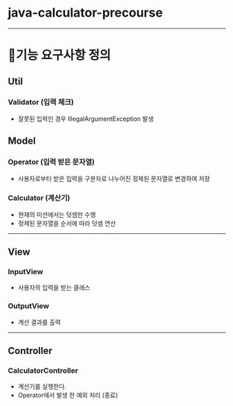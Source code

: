# java-calculator-precourse
-----
# 👷기능 요구사항 정의
## Util
### Validator (입력 체크)
- 잘못된 입력인 경우 IllegalArgumentException 발생
## Model
### Operator (입력 받은 문자열)
- 사용자로부터 받은 입력을 구분자로 나누어진 정제된 문자열로 변경하여 저장
### Calculator (계산기)
- 현재의 미션에서는 덧셈만 수행
- 정제된 문자열을 순서에 따라 덧셈 연산
-----
## View
### InputView
- 사용자의 입력을 받는 클래스
### OutputView
- 계산 결과를 출력
-----
## Controller
### CalculatorController
- 계산기를 실행한다.
- Operator에서 발생 한 예외 처리 (종료)


